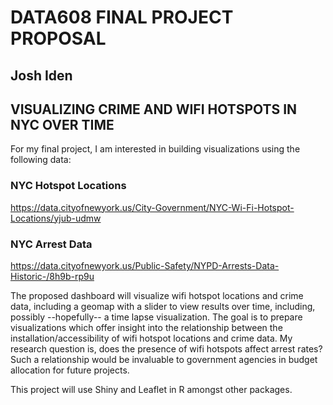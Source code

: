 # DATA608 FINAL PROJECT PROPOSAL
## Josh Iden

## VISUALIZING CRIME AND WIFI HOTSPOTS IN NYC OVER TIME

For my final project, I am interested in building visualizations using the following data:

### NYC Hotspot Locations 
https://data.cityofnewyork.us/City-Government/NYC-Wi-Fi-Hotspot-Locations/yjub-udmw

### NYC Arrest Data 
https://data.cityofnewyork.us/Public-Safety/NYPD-Arrests-Data-Historic-/8h9b-rp9u

The proposed dashboard will visualize wifi hotspot locations and crime data, including a geomap with a slider to view results over time, including, possibly --hopefully-- a time lapse visualization. The goal is to prepare visualizations which offer insight into the relationship between the installation/accessibility of wifi hotspot locations and crime data. My research question is, does the presence of wifi hotspots affect arrest rates? Such a relationship would be invaluable to government agencies in budget allocation for future projects. 

This project will use Shiny and Leaflet in R amongst other packages.  